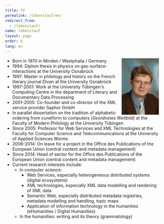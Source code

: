 ```yaml
---
title: CV
permalink: /lebenslauf/en/
redirect_from: 
  - /lebenslauf/
name: lebenslauf
layout: page
order: b
lang: en
---
```


<img src="/img/Marc_Wilhelm_Kuester.jpg" alt="Photo Marc Wilhelm Küster" style="float:right"/>

- Born in 1970 in Minden / Westphalia / Germany
- 1994: Diplom thesis in physics on gas-surface-interactions at the University Osnabrück
- 1997: Master in philology and history on the French literary journal Divan at the University Osnabrück
- 1997-2001: Work at the University Tübingen's Computing Centre in the department of Literary and Documentary Data Processing
- 2001-2005: Co-founder and co-director of the XML service provider Saphor GmbH
- In parallel dissertation on the tradition of alphabetic ordering from cuneiform to computers (_Geordnetes Weltbild_) at the Faculty of Modern Philology at the University Tübingen
- Since 2005: Professor for Web Services and XML Technologies at the Faculty for Computer Science and Telecommunications at the University of Applied Sciences Worms
- 2008-2014: On leave for a project in the Office des Publications of the European Union (central content and metadata management)
- Since 2014: Head of sector for the Office des Publications of the European Union (central content and metadata management)
- Current research interests include:
  - In computer science:
    - Web Services, especially heterogeneous distributed systems (digital ecosystems)
    - XML technologies, especially XML data modelling and rendering of XML data
    - Semantic Web, especially distributed metadata registries, metadata modelling and handling, topic maps
    - Application of information technology in the humanities (eHumanities / Digital Humanities)
  - In the humanities: writing and its theory (grammatology)

